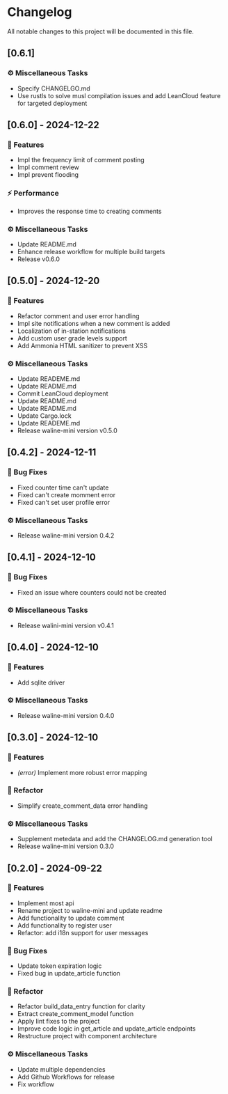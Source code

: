 # Changelog

All notable changes to this project will be documented in this file.

## [0.6.1]

### ⚙️ Miscellaneous Tasks

- Specify CHANGELGO.md
- Use rustls to solve musl compilation issues and add LeanCloud feature for targeted deployment

## [0.6.0] - 2024-12-22

### 🚀 Features

- Impl the frequency limit of comment posting
- Impl comment review
- Impl prevent flooding

### ⚡ Performance

- Improves the response time to creating comments

### ⚙️ Miscellaneous Tasks

- Update README.md
- Enhance release workflow for multiple build targets
- Release v0.6.0

## [0.5.0] - 2024-12-20

### 🚀 Features

- Refactor comment and user error handling
- Impl site notifications when a new comment is added
- Localization of in-station notifications
- Add custom user grade levels support
- Add Ammonia HTML sanitizer to prevent XSS

### ⚙️ Miscellaneous Tasks

- Update READEME.md
- Update README.md
- Commit LeanCloud deployment
- Update README.md
- Update README.md
- Update Cargo.lock
- Update READEME.md
- Release waline-mini version v0.5.0

## [0.4.2] - 2024-12-11

### 🐛 Bug Fixes

- Fixed counter time can't update
- Fixed can't create momment error
- Fixed can't set user profile error

### ⚙️ Miscellaneous Tasks

- Release waline-mini version 0.4.2

## [0.4.1] - 2024-12-10

### 🐛 Bug Fixes

- Fixed an issue where counters could not be created

### ⚙️ Miscellaneous Tasks

- Release walini-mini version v0.4.1

## [0.4.0] - 2024-12-10

### 🚀 Features

- Add sqlite driver

### ⚙️ Miscellaneous Tasks

- Release waline-mini version 0.4.0

## [0.3.0] - 2024-12-10

### 🚀 Features

- *(error)* Implement more robust error mapping

### 🚜 Refactor

- Simplify create_comment_data error handling

### ⚙️ Miscellaneous Tasks

- Supplement metedata and add the CHANGELOG.md generation tool
- Release waline-mini version 0.3.0

## [0.2.0] - 2024-09-22

### 🚀 Features

- Implement most api
- Rename project to waline-mini and update readme
- Add functionality to update comment
- Add functionality to register user
- Refactor: add i18n support for user messages

### 🐛 Bug Fixes

- Update token expiration logic
- Fixed bug in update_article function

### 🚜 Refactor

- Refactor build_data_entry function for clarity
- Extract create_comment_model function
- Apply lint fixes to the project
- Improve code logic in get_article and update_article endpoints
- Restructure project with component architecture

### ⚙️ Miscellaneous Tasks

- Update multiple dependencies
- Add Github Workflows for release
- Fix workflow

<!-- generated by git-cliff -->

